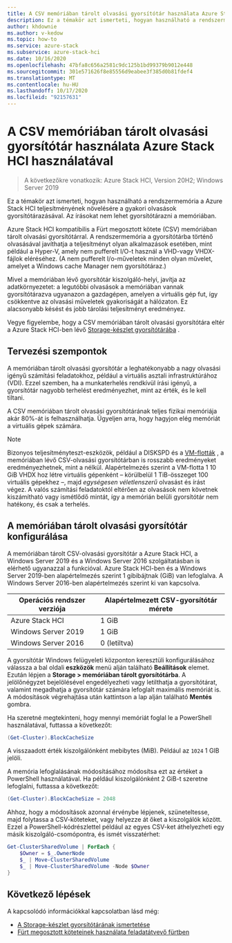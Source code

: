```yaml
---
title: A CSV memóriában tárolt olvasási gyorsítótár használata Azure Stack HCI használatával
description: Ez a témakör azt ismerteti, hogyan használható a rendszermemória a teljesítmény növelése érdekében.
author: khdownie
ms.author: v-kedow
ms.topic: how-to
ms.service: azure-stack
ms.subservice: azure-stack-hci
ms.date: 10/16/2020
ms.openlocfilehash: 47bfa8c656a2581c9dc125b1bd99379b9012e448
ms.sourcegitcommit: 301e571626f8e85556d9eabee3f385d0b81fdef4
ms.translationtype: MT
ms.contentlocale: hu-HU
ms.lasthandoff: 10/17/2020
ms.locfileid: "92157631"
---
```

# <a name="use-the-csv-in-memory-read-cache-with-azure-stack-hci"></a>A CSV memóriában tárolt olvasási gyorsítótár használata Azure Stack HCI használatával

> A következőkre vonatkozik: Azure Stack HCI, Version 20H2; Windows Server 2019

Ez a témakör azt ismerteti, hogyan használható a rendszermemória a Azure Stack HCI teljesítményének növelésére a gyakori olvasások gyorsítótárazásával. Az írásokat nem lehet gyorsítótárazni a memóriában.

Azure Stack HCI kompatibilis a Fürt megosztott kötete (CSV) memóriában tárolt olvasási gyorsítótárral. A rendszermemória a gyorsítótárba történő olvasásával javíthatja a teljesítményt olyan alkalmazások esetében, mint például a Hyper-V, amely nem pufferelt I/O-t használ a VHD-vagy VHDX-fájlok eléréséhez. (A nem pufferelt I/o-műveletek minden olyan művelet, amelyet a Windows cache Manager nem gyorsítótáraz.)

Mivel a memóriában lévő gyorsítótár kiszolgáló-helyi, javítja az adatkörnyezetet: a legutóbbi olvasások a memóriában vannak gyorsítótárazva ugyanazon a gazdagépen, amelyen a virtuális gép fut, így csökkentve az olvasási műveletek gyakoriságát a hálózaton. Ez alacsonyabb késést és jobb tárolási teljesítményt eredményez.

Vegye figyelembe, hogy a CSV memóriában tárolt olvasási gyorsítótára eltér a Azure Stack HCI-ben lévő [Storage-készlet gyorsítótárába](../concepts/cache.md) .

## <a name="planning-considerations"></a>Tervezési szempontok

A memóriában tárolt olvasási gyorsítótár a leghatékonyabb a nagy olvasási igényű számítási feladatokhoz, például a virtuális asztali infrastruktúrához (VDI). Ezzel szemben, ha a munkaterhelés rendkívül írási igényű, a gyorsítótár nagyobb terhelést eredményezhet, mint az érték, és le kell tiltani.

A CSV memóriában tárolt olvasási gyorsítótárának teljes fizikai memóriája akár 80%-át is felhasználhatja. Ügyeljen arra, hogy hagyjon elég memóriát a virtuális gépek számára.

  > [!NOTE]
  > Bizonyos teljesítményteszt-eszközök, például a DISKSPD és a [VM-flották](https://github.com/Microsoft/diskspd/tree/master/Frameworks/VMFleet) , a memóriában lévő CSV-olvasási gyorsítótárban is rosszabb eredményeket eredményezhetnek, mint a nélkül. Alapértelmezés szerint a VM-flotta 1 10 GiB VHDX hoz létre virtuális gépenként – körülbelül 1 TiB-összeget 100 virtuális gépekhez –, majd *egységesen véletlenszerű* olvasást és írást végez. A valós számítási feladatoktól eltérően az olvasások nem követnek kiszámítható vagy ismétlődő mintát, így a memórián belüli gyorsítótár nem hatékony, és csak a terhelés.

## <a name="configuring-the-in-memory-read-cache"></a>A memóriában tárolt olvasási gyorsítótár konfigurálása

A memóriában tárolt CSV-olvasási gyorsítótár a Azure Stack HCI, a Windows Server 2019 és a Windows Server 2016 szolgáltatásban is elérhető ugyanazzal a funkcióval. Azure Stack HCI-ben és a Windows Server 2019-ben alapértelmezés szerint 1 gibibájtnak (GiB) van lefoglalva. A Windows Server 2016-ben alapértelmezés szerint ki van kapcsolva.

| Operációs rendszer verziója          | Alapértelmezett CSV-gyorsítótár mérete |
|---------------------|------------------------|
| Azure Stack HCI     | 1 GiB                  |
| Windows Server 2019 | 1 GiB                  |
| Windows Server 2016 | 0 (letiltva)           |

A gyorsítótár Windows felügyeleti központon keresztüli konfigurálásához válassza a bal oldali **eszközök** menü alján található **Beállítások** elemet. Ezután lépjen a **Storage > memóriában tárolt gyorsítótárba**. A jelölőnégyzet bejelölésével engedélyezheti vagy letilthatja a gyorsítótárat, valamint megadhatja a gyorsítótár számára lefoglalt maximális memóriát is. A módosítások végrehajtása után kattintson a lap alján található **Mentés** gombra.

Ha szeretné megtekinteni, hogy mennyi memóriát foglal le a PowerShell használatával, futtassa a következőt:

```PowerShell
(Get-Cluster).BlockCacheSize
```

A visszaadott érték kiszolgálónként mebibytes (MiB). Például az `1024` 1 GIB jelöli.

A memória lefoglalásának módosításához módosítsa ezt az értéket a PowerShell használatával. Ha például kiszolgálónként 2 GiB-t szeretne lefoglalni, futtassa a következőt:

```PowerShell
(Get-Cluster).BlockCacheSize = 2048
```

Ahhoz, hogy a módosítások azonnal érvénybe lépjenek, szüneteltesse, majd folytassa a CSV-köteteket, vagy helyezze át őket a kiszolgálók között. Ezzel a PowerShell-kódrészlettel például az egyes CSV-ket áthelyezheti egy másik kiszolgáló-csomópontra, és ismét visszatérhet:

```PowerShell
Get-ClusterSharedVolume | ForEach {
    $Owner = $_.OwnerNode
    $_ | Move-ClusterSharedVolume
    $_ | Move-ClusterSharedVolume -Node $Owner
}
```

## <a name="next-steps"></a>Következő lépések

A kapcsolódó információkkal kapcsolatban lásd még:

- [A Storage-készlet gyorsítótárának ismertetése](../concepts/cache.md)
- [Fürt megosztott köteteinek használata feladatátvevő fürtben](/windows-server/failover-clustering/failover-cluster-csvs#enable-the-csv-cache-for-read-intensive-workloads-optional)

